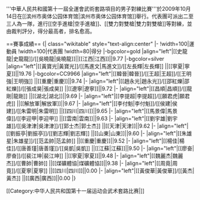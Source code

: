 '''中華人民共和國第十一屆全運會武術套路項目的男子對練比賽'''於2009年10月14日在[[滨州市奥体公园体育馆|滨州市奥体公园体育馆]]舉行。代表團可派出二至三人為一隊，進行[[空手進槍|空手進槍]]、[[雙力對雙槍|雙力對雙槍]]等對練，並由裁判評分，得分最高者，排名愈高。


==賽事成績==
{| class="wikitable" style="text-align:center"
|-
!width=100|運動員
!width=100|代表團
!width=80|得分
|-bgcolor=gold
|align="left"|[[史龍龍|史龍龍]]/[[吳曉龍|吳曉龍]]||[[江西|江西]]||9.77
|-bgcolor=silver
|align="left"|[[黃寶光|黃寶光]]/[[馬進文|馬進文]]/[[左長輝|左長輝]] ||[[寧夏|寧夏]]||19.76
|-bgcolor=CC9966
|align="left"|[[韓晉|韓晉]]/[[王超|王超]]/[[王明強|王明強]] ||[[重慶|重慶]]||9.74
|-
|align="left"|[[趙永光|趙永光]]/[[邵紅爍|邵紅爍]]/[[張成昊|張成昊]] ||[[遼寧|遼寧]]||9.72
|-
|align="left"|[[昌順|昌順]]/[[龍剛|龍剛]] ||[[湖北|湖北]]||9.69
|-
|align="left"|[[李提超|李提超]]/[[願君虎|願君虎]] ||[[解放軍|解放軍]]||9.67
|-
|align="left"|[[李付魁|李付魁]]/[[侯建|侯建]]/[[朱雷明|朱雷明]] ||[[四川|四川]]||9.65
|-
|align="left"|[[馬景偉|馬景偉]]/[[李迎甲|李迎甲]] ||[[雲南|雲南]]||9.63
|-
|align="left"|[[劉宇雄|劉宇雄]]/[[吳津津|吳津津]]/[[郭士杰|郭士杰]] ||[[天津|天津]]||9.62
|-
|align="left"|[[劉振亭|劉振亭]]/[[劉志輝|劉志輝]] ||[[山東|山東]]||9.60
|-
|align="left"|[[朱雄星|朱雄星]]/[[范孟帥|范孟帥]] ||[[重慶|重慶]]||9.52
|-
|align="left"|[[楊佳|楊佳]]/[[唐善瑾|唐善瑾]]/[[吳凱|吳凱]] ||[[江蘇|江蘇]]||9.50
|-
|align="left"|[[廖奋|廖奋]]/[[裴江坤|裴江坤]] ||[[寧夏|寧夏]]||9.48
|-
|align="left"|[[魏麗杰|魏麗杰]]/[[曹帥|曹帥]] ||[[煤礦體協|煤礦體協]]||9.38
|-
|align="left"|[[周竟|周竟]]/[[夏寧|夏寧]] ||[[四川|四川]]||0.00
|-
|align="left"|[[黃俊華|黃俊華]]/[[黃杰|黃杰]] ||[[廣西|廣西]]||0.00
|}

[[Category:中华人民共和国第十一届运动会武术套路比赛|]]